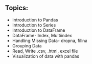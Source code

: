 ## Topics:

* Introduction to Pandas
* Introduction to Series
* Introduction to DataFrame
* DataFrame- Index, Multiindex
* Handling Missing Data- dropna, fillna
* Grouping Data
* Read, Write .csv, .html, excel file
* Visualization of data with pandas
